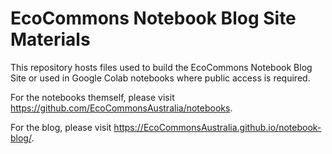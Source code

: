 # EcoCommons Notebook Blog Site Materials

This repository hosts files used to build the EcoCommons Notebook Blog Site or used in Google Colab notebooks where public access is required.

For the notebooks themself, please visit https://github.com/EcoCommonsAustralia/notebooks.

For the blog, please visit https://EcoCommonsAustralia.github.io/notebook-blog/.
